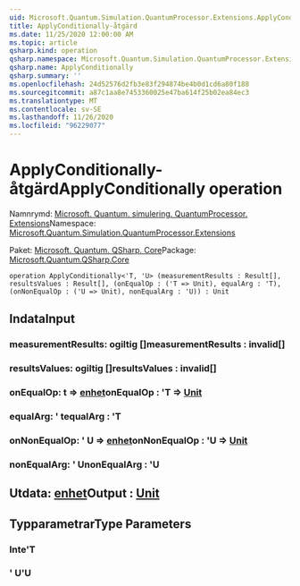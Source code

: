 ```yaml
---
uid: Microsoft.Quantum.Simulation.QuantumProcessor.Extensions.ApplyConditionally
title: ApplyConditionally-åtgärd
ms.date: 11/25/2020 12:00:00 AM
ms.topic: article
qsharp.kind: operation
qsharp.namespace: Microsoft.Quantum.Simulation.QuantumProcessor.Extensions
qsharp.name: ApplyConditionally
qsharp.summary: ''
ms.openlocfilehash: 24d52576d2fb3e83f294874be4b0d1cd6a80f188
ms.sourcegitcommit: a87c1aa8e7453360025e47ba614f25b02ea84ec3
ms.translationtype: MT
ms.contentlocale: sv-SE
ms.lasthandoff: 11/26/2020
ms.locfileid: "96229077"
---
```

# <a name="applyconditionally-operation"></a><span data-ttu-id="18b3b-102">ApplyConditionally-åtgärd</span><span class="sxs-lookup"><span data-stu-id="18b3b-102">ApplyConditionally operation</span></span>

<span data-ttu-id="18b3b-103">Namnrymd: [Microsoft. Quantum. simulering. QuantumProcessor. Extensions](xref:Microsoft.Quantum.Simulation.QuantumProcessor.Extensions)</span><span class="sxs-lookup"><span data-stu-id="18b3b-103">Namespace: [Microsoft.Quantum.Simulation.QuantumProcessor.Extensions](xref:Microsoft.Quantum.Simulation.QuantumProcessor.Extensions)</span></span>

<span data-ttu-id="18b3b-104">Paket: [Microsoft. Quantum. QSharp. Core](https://nuget.org/packages/Microsoft.Quantum.QSharp.Core)</span><span class="sxs-lookup"><span data-stu-id="18b3b-104">Package: [Microsoft.Quantum.QSharp.Core](https://nuget.org/packages/Microsoft.Quantum.QSharp.Core)</span></span>




```qsharp
operation ApplyConditionally<'T, 'U> (measurementResults : Result[], resultsValues : Result[], (onEqualOp : ('T => Unit), equalArg : 'T), (onNonEqualOp : ('U => Unit), nonEqualArg : 'U)) : Unit
```


## <a name="input"></a><span data-ttu-id="18b3b-105">Indata</span><span class="sxs-lookup"><span data-stu-id="18b3b-105">Input</span></span>

### <a name="measurementresults--__invalidresult__"></a><span data-ttu-id="18b3b-106">measurementResults: __ogiltig <Result>__[]</span><span class="sxs-lookup"><span data-stu-id="18b3b-106">measurementResults : __invalid<Result>__[]</span></span>




### <a name="resultsvalues--__invalidresult__"></a><span data-ttu-id="18b3b-107">resultsValues: __ogiltig <Result>__[]</span><span class="sxs-lookup"><span data-stu-id="18b3b-107">resultsValues : __invalid<Result>__[]</span></span>




### <a name="onequalop--t--unit"></a><span data-ttu-id="18b3b-108">onEqualOp: t => [enhet](xref:microsoft.quantum.lang-ref.unit)</span><span class="sxs-lookup"><span data-stu-id="18b3b-108">onEqualOp : 'T => [Unit](xref:microsoft.quantum.lang-ref.unit)</span></span> 




### <a name="equalarg--t"></a><span data-ttu-id="18b3b-109">equalArg: ' t</span><span class="sxs-lookup"><span data-stu-id="18b3b-109">equalArg : 'T</span></span>




### <a name="onnonequalop--u--unit"></a><span data-ttu-id="18b3b-110">onNonEqualOp: ' U => [enhet](xref:microsoft.quantum.lang-ref.unit)</span><span class="sxs-lookup"><span data-stu-id="18b3b-110">onNonEqualOp : 'U => [Unit](xref:microsoft.quantum.lang-ref.unit)</span></span> 




### <a name="nonequalarg--u"></a><span data-ttu-id="18b3b-111">nonEqualArg: ' U</span><span class="sxs-lookup"><span data-stu-id="18b3b-111">nonEqualArg : 'U</span></span>





## <a name="output--unit"></a><span data-ttu-id="18b3b-112">Utdata: [enhet](xref:microsoft.quantum.lang-ref.unit)</span><span class="sxs-lookup"><span data-stu-id="18b3b-112">Output : [Unit](xref:microsoft.quantum.lang-ref.unit)</span></span>



## <a name="type-parameters"></a><span data-ttu-id="18b3b-113">Typparametrar</span><span class="sxs-lookup"><span data-stu-id="18b3b-113">Type Parameters</span></span>

### <a name="t"></a><span data-ttu-id="18b3b-114">Inte</span><span class="sxs-lookup"><span data-stu-id="18b3b-114">'T</span></span>


### <a name="u"></a><span data-ttu-id="18b3b-115">' U</span><span class="sxs-lookup"><span data-stu-id="18b3b-115">'U</span></span>

